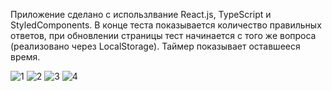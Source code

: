 Приложение сделано с использлвание React.js, TypeScript и StyledComponents.
В конце теста показывается количество правильных ответов, при обновлении страницы тест начинается с того же вопроса (реализовано через LocalStorage).
Таймер показывает оставшееся время. 

![1](https://github.com/Allakhverdiev1/FrontendTest/assets/160232071/b6d392fc-d898-441d-a904-c342dcb231b0)
![2](https://github.com/Allakhverdiev1/FrontendTest/assets/160232071/a7608d93-7810-46e3-ab6c-61df3f388380)
![3](https://github.com/Allakhverdiev1/FrontendTest/assets/160232071/8d89aaeb-38c2-4ba0-9ebc-6c5b5163762d)
![4](https://github.com/Allakhverdiev1/FrontendTest/assets/160232071/ef5ef890-9051-4fd3-ba08-aa932d6dac46)
